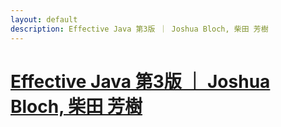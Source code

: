```yaml
---
layout: default
description: Effective Java 第3版 ｜ Joshua Bloch, 柴田 芳樹
---
```


# [Effective Java 第3版 ｜ Joshua Bloch, 柴田 芳樹](https://www.amazon.co.jp/dp/4621303252/ref=cm_sw_r_cp_ep_dp_ZKf8Bb16A5NPF)
